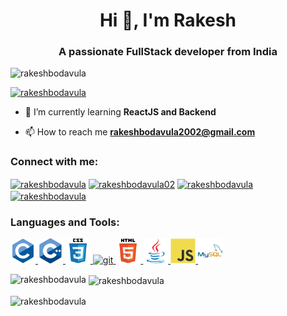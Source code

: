 <h1 align="center">Hi 👋, I'm Rakesh</h1>
<h3 align="center">A passionate FullStack developer from India</h3>

<p align="left"> <img src="https://komarev.com/ghpvc/?username=rakeshbodavula&label=Profile%20views&color=0e75b6&style=flat" alt="rakeshbodavula" /> </p>

<p align="left"> <a href="https://github.com/ryo-ma/github-profile-trophy"><img src="https://github-profile-trophy.vercel.app/?username=rakeshbodavula" alt="rakeshbodavula" /></a> </p>

- 🌱 I’m currently learning **ReactJS and Backend**

- 📫 How to reach me **rakeshbodavula2002@gmail.com**

<h3 align="left">Connect with me:</h3>
<p align="left">
<a href="https://linkedin.com/in/rakeshbodavula" target="blank"><img align="center" src="https://raw.githubusercontent.com/rahuldkjain/github-profile-readme-generator/master/src/images/icons/Social/linked-in-alt.svg" alt="rakeshbodavula" height="30" width="40" /></a>
<a href="https://www.hackerrank.com/rakeshbodavula02" target="blank"><img align="center" src="https://raw.githubusercontent.com/rahuldkjain/github-profile-readme-generator/master/src/images/icons/Social/hackerrank.svg" alt="rakeshbodavula02" height="30" width="40" /></a>
<a href="https://codeforces.com/profile/rakeshbodavula" target="blank"><img align="center" src="https://cdn.jsdelivr.net/npm/simple-icons@3.0.1/icons/codeforces.svg" alt="rakeshbodavula" height="30" width="40" /></a>
<a href="https://leetcode.com/rakeshbodavula2002/" target="blank"><img align="center" src="https://raw.githubusercontent.com/rahuldkjain/github-profile-readme-generator/master/src/images/icons/Social/leet-code.svg" alt="rakeshbodavula" height="30" width="40" /></a>
</p>

<h3 align="left">Languages and Tools:</h3>
<p align="left"> <a href="https://www.cprogramming.com/" target="_blank"> <img src="https://raw.githubusercontent.com/devicons/devicon/master/icons/c/c-original.svg" alt="c" width="40" height="40"/> </a> <a href="https://www.w3schools.com/cpp/" target="_blank"> <img src="https://raw.githubusercontent.com/devicons/devicon/master/icons/cplusplus/cplusplus-original.svg" alt="cplusplus" width="40" height="40"/> </a> <a href="https://www.w3schools.com/css/" target="_blank"> <img src="https://raw.githubusercontent.com/devicons/devicon/master/icons/css3/css3-original-wordmark.svg" alt="css3" width="40" height="40"/> </a> <a href="https://git-scm.com/" target="_blank"> <img src="https://www.vectorlogo.zone/logos/git-scm/git-scm-icon.svg" alt="git" width="40" height="40"/> </a> <a href="https://www.w3.org/html/" target="_blank"> <img src="https://raw.githubusercontent.com/devicons/devicon/master/icons/html5/html5-original-wordmark.svg" alt="html5" width="40" height="40"/> </a> <a href="https://www.java.com" target="_blank"> <img src="https://raw.githubusercontent.com/devicons/devicon/master/icons/java/java-original.svg" alt="java" width="40" height="40"/> </a> <a href="https://developer.mozilla.org/en-US/docs/Web/JavaScript" target="_blank"> <img src="https://raw.githubusercontent.com/devicons/devicon/master/icons/javascript/javascript-original.svg" alt="javascript" width="40" height="40"/> </a> <a href="https://www.mysql.com/" target="_blank"> <img src="https://raw.githubusercontent.com/devicons/devicon/master/icons/mysql/mysql-original-wordmark.svg" alt="mysql" width="40" height="40"/> </a> </p>

<p><img align="left" src="https://github-readme-stats.vercel.app/api/top-langs?username=rakeshbodavula&show_icons=true&locale=en&layout=compact" alt="rakeshbodavula" /></p>

<p>&nbsp;<img align="center" src="https://github-readme-stats.vercel.app/api?username=rakeshbodavula&show_icons=true&locale=en" alt="rakeshbodavula" /></p>

<p><img align="center" src="https://github-readme-streak-stats.herokuapp.com/?user=rakeshbodavula&" alt="rakeshbodavula" /></p>
